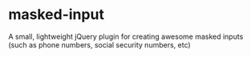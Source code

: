 masked-input
============

A small, lightweight jQuery plugin for creating awesome masked inputs (such as phone numbers, social security numbers, etc)
